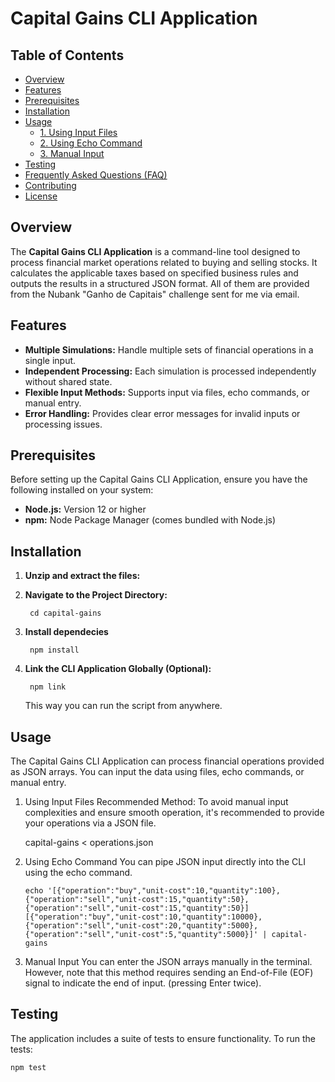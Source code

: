# Capital Gains CLI Application

## Table of Contents

- [Overview](#overview)
- [Features](#features)
- [Prerequisites](#prerequisites)
- [Installation](#installation)
- [Usage](#usage)
  - [1. Using Input Files](#1-using-input-files)
  - [2. Using Echo Command](#2-using-echo-command)
  - [3. Manual Input](#3-manual-input)
- [Testing](#testing)
- [Frequently Asked Questions (FAQ)](#frequently-asked-questions-faq)
- [Contributing](#contributing)
- [License](#license)

## Overview

The **Capital Gains CLI Application** is a command-line tool designed to process financial market operations related to buying and selling stocks. It calculates the applicable taxes based on specified business rules and outputs the results in a structured JSON format. All of them are provided from the Nubank "Ganho de Capitais" challenge sent for me via email. 

## Features

- **Multiple Simulations:** Handle multiple sets of financial operations in a single input.
- **Independent Processing:** Each simulation is processed independently without shared state.
- **Flexible Input Methods:** Supports input via files, echo commands, or manual entry.
- **Error Handling:** Provides clear error messages for invalid inputs or processing issues.

## Prerequisites

Before setting up the Capital Gains CLI Application, ensure you have the following installed on your system:

- **Node.js:** Version 12 or higher
- **npm:** Node Package Manager (comes bundled with Node.js)

## Installation

1. **Unzip and extract the files:**
2. **Navigate to the Project Directory:**
    
        cd capital-gains
3. **Install dependecies**
    
        npm install
4. **Link the CLI Application Globally (Optional):**
    
        npm link
    This way you can run the script from anywhere.

## Usage
The Capital Gains CLI Application can process financial operations provided as JSON arrays. You can input the data using files, echo commands, or manual entry.

1. Using Input Files
Recommended Method: To avoid manual input complexities and ensure smooth operation, it's recommended to provide your operations via a JSON file.

    capital-gains < operations.json

2. Using Echo Command
You can pipe JSON input directly into the CLI using the echo command.

        
    `echo '[{"operation":"buy","unit-cost":10,"quantity":100},{"operation":"sell","unit-cost":15,"quantity":50},{"operation":"sell","unit-cost":15,"quantity":50}]
    [{"operation":"buy","unit-cost":10,"quantity":10000},{"operation":"sell","unit-cost":20,"quantity":5000},       {"operation":"sell","unit-cost":5,"quantity":5000}]' | capital-gains`

        

3. Manual Input
You can enter the JSON arrays manually in the terminal. However, note that this method requires sending an End-of-File (EOF) signal to indicate the end of input. (pressing Enter twice).

## Testing
The application includes a suite of tests to ensure functionality. To run the tests:

    npm test

